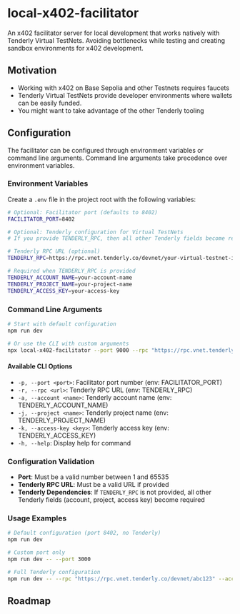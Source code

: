 # local-x402-facilitator

An x402 facilitator server for local development that works natively with Tenderly Virtual TestNets. Avoiding bottlenecks while testing and creating sandbox environments for x402 development.

## Motivation

* Working with x402 on Base Sepolia and other Testnets requires faucets
* Tenderly Virtual TestNets provide developer environments where wallets can be easily funded.
* You might want to take advantage of the other Tenderly tooling

## Configuration

The facilitator can be configured through environment variables or command line arguments. Command line arguments take precedence over environment variables.

### Environment Variables

Create a `.env` file in the project root with the following variables:

```bash
# Optional: Facilitator port (defaults to 8402)
FACILITATOR_PORT=8402

# Optional: Tenderly configuration for Virtual TestNets
# If you provide TENDERLY_RPC, then all other Tenderly fields become required

# Tenderly RPC URL (optional)
TENDERLY_RPC=https://rpc.vnet.tenderly.co/devnet/your-virtual-testnet-id

# Required when TENDERLY_RPC is provided
TENDERLY_ACCOUNT_NAME=your-account-name
TENDERLY_PROJECT_NAME=your-project-name
TENDERLY_ACCESS_KEY=your-access-key
```

### Command Line Arguments

```bash
# Start with default configuration
npm run dev

# Or use the CLI with custom arguments
npx local-x402-facilitator --port 9000 --rpc "https://rpc.vnet.tenderly.co/devnet/your-testnet" --account "your-account" --project "your-project" --access-key "your-key"
```

#### Available CLI Options

- `-p, --port <port>`: Facilitator port number (env: FACILITATOR_PORT)
- `-r, --rpc <url>`: Tenderly RPC URL (env: TENDERLY_RPC)  
- `-a, --account <name>`: Tenderly account name (env: TENDERLY_ACCOUNT_NAME)
- `-j, --project <name>`: Tenderly project name (env: TENDERLY_PROJECT_NAME)
- `-k, --access-key <key>`: Tenderly access key (env: TENDERLY_ACCESS_KEY)
- `-h, --help`: Display help for command

### Configuration Validation

- **Port**: Must be a valid number between 1 and 65535
- **Tenderly RPC URL**: Must be a valid URL if provided
- **Tenderly Dependencies**: If `TENDERLY_RPC` is not provided, all other Tenderly fields (account, project, access key) become required

### Usage Examples

```bash
# Default configuration (port 8402, no Tenderly)
npm run dev

# Custom port only
npm run dev -- --port 3000

# Full Tenderly configuration
npm run dev -- --rpc "https://rpc.vnet.tenderly.co/devnet/abc123" --account "myaccount" --project "myproject" --access-key "mykey"
```

## Roadmap